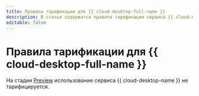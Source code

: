 ```yaml
---
title: Правила тарификации для {{ cloud-desktop-full-name }}
description: В статье содержатся правила тарификации сервиса {{ cloud-desktop-name }}.
editable: false
---
```


# Правила тарификации для {{ cloud-desktop-full-name }}



На стадии [Preview](../overview/concepts/launch-stages.md) использование сервиса {{ cloud-desktop-name }} не тарифицируется.
